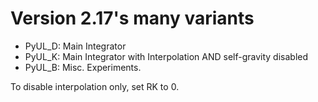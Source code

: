 # Version 2.17's many variants

* PyUL_D: Main Integrator
* PyUL_K: Main Integrator with Interpolation AND self-gravity disabled
* PyUL_B: Misc. Experiments.

To disable interpolation only, set RK to 0.
